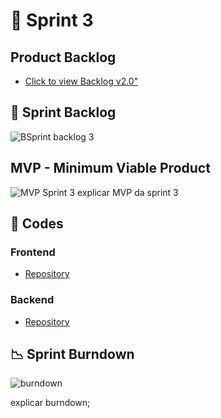 

# 🏁 Sprint 3

## Product Backlog
* [Click to view Backlog v2.0"](https://github.com/CodeSquirrel-API/RecrutaTech/blob/main/docs/images/product-backlog-6.pdf) <br>

## 📝 Sprint Backlog

![BSprint backlog 3]()

## MVP - Minimum Viable Product   
![ MVP Sprint 3]()
explicar MVP da sprint 3

## 📃 Codes

### Frontend

* [Repository](https://github.com/CodeSquirrel-API/RecrutaTech-FrontEnd)

### Backend

* [Repository](https://github.com/CodeSquirrel-API/RecrutaTech-BackEnd)

## 📉 Sprint Burndown

![burndown]()

explicar burndown;
